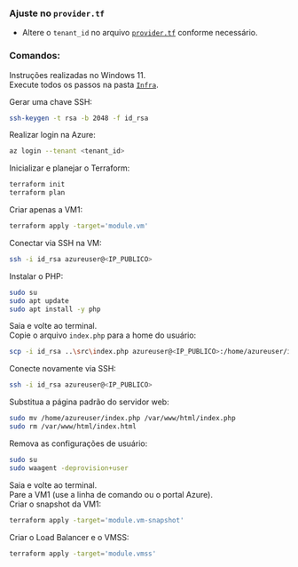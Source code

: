 ### Ajuste no `provider.tf`
* Altere o `tenant_id` no arquivo [`provider.tf`](Infra/provider.tf) conforme necessário.

### Comandos:
Instruções realizadas no Windows 11.<br>
Execute todos os passos na pasta [`Infra`](Infra/).<br>

Gerar uma chave SSH:
```bash
ssh-keygen -t rsa -b 2048 -f id_rsa
```

Realizar login na Azure:
```bash
az login --tenant <tenant_id>
```

Inicializar e planejar o Terraform:
```bash
terraform init
terraform plan
```

Criar apenas a VM1:
```bash
terraform apply -target='module.vm'
```

Conectar via SSH na VM:
```bash
ssh -i id_rsa azureuser@<IP_PUBLICO>
```

Instalar o PHP:
```bash
sudo su
sudo apt update
sudo apt install -y php
```

Saia e volte ao terminal.<br>
Copie o arquivo `index.php` para a home do usuário:
```bash
scp -i id_rsa ..\src\index.php azureuser@<IP_PUBLICO>:/home/azureuser/index.php
```

Conecte novamente via SSH:
```bash
ssh -i id_rsa azureuser@<IP_PUBLICO>
```

Substitua a página padrão do servidor web:
```bash
sudo mv /home/azureuser/index.php /var/www/html/index.php
sudo rm /var/www/html/index.html
```

Remova as configurações de usuário:
```bash
sudo su
sudo waagent -deprovision+user
```

Saia e volte ao terminal.<br>
Pare a VM1 (use a linha de comando ou o portal Azure).<br>
Criar o snapshot da VM1:
```bash
terraform apply -target='module.vm-snapshot'
```

Criar o Load Balancer e o VMSS:
```bash
terraform apply -target='module.vmss'
```